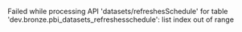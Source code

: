 Failed while processing API 'datasets/refreshesSchedule' for table 'dev.bronze.pbi_datasets_refreshesschedule': list index out of range
